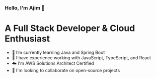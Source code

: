### Hello, I'm Ajim 👋
# A Full Stack Developer & Cloud Enthusiast

- 🌱 I’m currently learning Java and Spring Boot
- 🌟 I have experience working with JavaScript, TypeScript, and React
- ☁️ I'm AWS Solutions Architect Certified
- 🤝 I'm looking to collaborate on open-source projects

<!--
**ajimbong/ajimbong** is a ✨ _special_ ✨ repository because its `README.md` (this file) appears on your GitHub profile.

Here are some ideas to get you started:

- 🔭 I’m currently working on ...
- 🌱 I’m currently learning ...
- 👯 I’m looking to collaborate on ...
- 🤔 I’m looking for help with ...
- 💬 Ask me about ...
- 📫 How to reach me: ...
- 😄 Pronouns: ...
- ⚡ Fun fact: ...
-->
